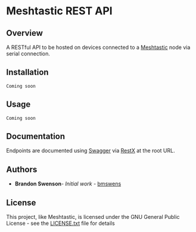 # Meshtastic REST API
## Overview
A RESTful API to be hosted on devices connected to a [Meshtastic](https://github.com/meshtastic) node via serial connection.

## Installation
`Coming soon`

## Usage
`Coming soon`

## Documentation
Endpoints are documented using [Swagger](https://swagger.io/) via [RestX](https://flask-restx.readthedocs.io/en/latest/index.html) at the root URL.

## Authors

* **Brandon Swenson**- *Initial work* - [bmswens](https://github.com/bmswens)

## License

This project, like Meshtastic, is licensed under the GNU General Public License - see the [LICENSE.txt](LICENSE.txt) file for details